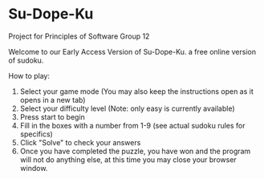 # Su-Dope-Ku
Project for Principles of Software Group 12

Welcome to our Early Access Version of Su-Dope-Ku. a free online version of sudoku. 

How to play: 

1. Select your game mode (You may also keep the instructions open as it opens in a new tab)
2. Select your difficulty level (Note: only easy is currently available)
3. Press start to begin
4. Fill in the boxes with a number from 1-9 (see actual sudoku rules for specifics)
5. Click "Solve" to check your answers
6. Once you have completed the puzzle, you have won and the program will not do anything else, at this time you may close your browser window.
